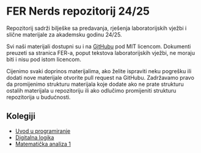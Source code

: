 # FER Nerds repozitorij 24/25

Repozitorij sadrži bilješke sa predavanja, rješenja laboratorijskih vježbi
i slične materijale za akademsku godinu 24/25.

Svi naši materijali dostupni su i na [GitHubu](https://github.com/4th-row-nerds/fer-materijali)
pod MIT licencom. Dokumenti preuzeti sa stranica FER-a, poput tekstova laboratorijskih vježbi,
ne moraju biti i nisu pod istom licencom.

Cijenimo svaki doprinos materijalima, ako želite ispraviti neku pogrešku ili dodati
nove materijale otvorite pull request na GitHubu. Zadržavamo pravo da promijenimo
strukturu materijala koje dodate ako ne prate strukturu ostalih materijala
u repozitoriju ili ako odlučimo promijeniti strukturu repozitorija u budućnosti.

## Kolegiji

- [Uvod u programiranje](kolegiji/upro)
- [Digitalna logika](kolegiji/diglog)
- [Matematička analiza 1](kolegiji/matan1)
